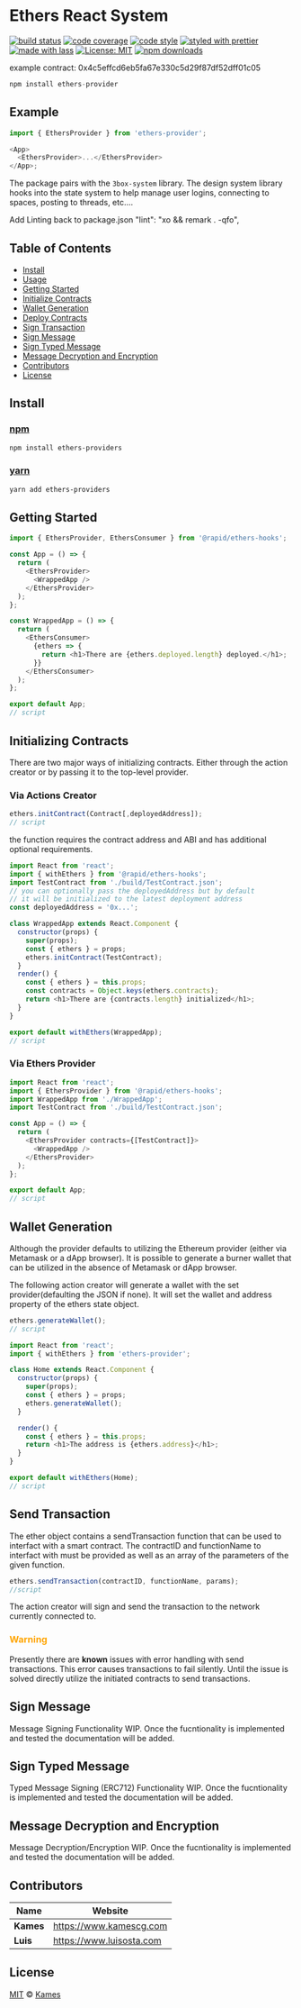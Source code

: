 # Ethers React System

[![build status](https://img.shields.io/travis/com/KamesCG/react-context-portal.svg)](https://travis-ci.com/KamesCG/react-context-portal)
[![code coverage](https://img.shields.io/codecov/c/github/KamesCG/react-context-portal.svg)](https://codecov.io/gh/KamesCG/react-context-portal)
[![code style](https://img.shields.io/badge/code_style-XO-5ed9c7.svg)](https://github.com/sindresorhus/xo)
[![styled with prettier](https://img.shields.io/badge/styled_with-prettier-ff69b4.svg)](https://github.com/prettier/prettier)
[![made with lass](https://img.shields.io/badge/made_with-lass-95CC28.svg)](https://lass.js.org)
[![License: MIT](https://img.shields.io/badge/License-MIT-yellow.svg)](https://opensource.org/licenses/MIT)
[![npm downloads](https://img.shields.io/npm/dt/react-context-portal.svg)](https://npm.im/ethers-provider)

example contract: 0x4c5effcd6eb5fa67e330c5d29f87df52dff01c05

```js
npm install ethers-provider
```

## Example

```js
import { EthersProvider } from 'ethers-provider';

<App>
  <EthersProvider>...</EthersProvider>
</App>;
```

The package pairs with the `3box-system` library. The design system library hooks into the state system to help manage user logins, connecting to spaces, posting to threads, etc....

Add Linting back to package.json
"lint": "xo && remark . -qfo",

## Table of Contents

- [Install](#install)
- [Usage](#usage)
- [Getting Started](#getting-started)
- [Initialize Contracts](#initializing-contracts)
- [Wallet Generation](#wallet-generation)
- [Deploy Contracts](#deploy-contracts)
- [Sign Transaction](#send-transaction)
- [Sign Message](#sign-message)
- [Sign Typed Message](#sign-typed-message)
- [Message Decryption and Encryption](#message-decryption-and-encryption)
- [Contributors](#contributors)
- [License](#license)

## Install

### [npm]

```sh
npm install ethers-providers
```

### [yarn][]

```sh
yarn add ethers-providers
```

## Getting Started

```js
import { EthersProvider, EthersConsumer } from '@rapid/ethers-hooks';

const App = () => {
  return (
    <EthersProvider>
      <WrappedApp />
    </EthersProvider>
  );
};

const WrappedApp = () => {
  return (
    <EthersConsumer>
      {ethers => {
        return <h1>There are {ethers.deployed.length} deployed.</h1>;
      }}
    </EthersConsumer>
  );
};

export default App;
// script
```

## Initializing Contracts

There are two major ways of initializing contracts. Either through the action creator or by passing it to the top-level provider.

### Via Actions Creator

```js
ethers.initContract(Contract[,deployedAddress]);
// script
```

the function requires the contract address and ABI and has additional optional requirements.

```js
import React from 'react';
import { withEthers } from '@rapid/ethers-hooks';
import TestContract from './build/TestContract.json';
// you can optionally pass the deployedAddress but by default
// it will be initialized to the latest deployment address
const deployedAddress = '0x...';

class WrappedApp extends React.Component {
  constructor(props) {
    super(props);
    const { ethers } = props;
    ethers.initContract(TestContract);
  }
  render() {
    const { ethers } = this.props;
    const contracts = Object.keys(ethers.contracts);
    return <h1>There are {contracts.length} initialized</h1>;
  }
}

export default withEthers(WrappedApp);
// script
```

### Via Ethers Provider

```js
import React from 'react';
import { EthersProvider } from '@rapid/ethers-hooks';
import WrappedApp from './WrappedApp';
import TestContract from './build/TestContract.json';

const App = () => {
  return (
    <EthersProvider contracts={[TestContract]}>
      <WrappedApp />
    </EthersProvider>
  );
};

export default App;
// script
```

## Wallet Generation

Although the provider defaults to utilizing the Ethereum provider (either via Metamask or a dApp browser).
It is possible to generate a burner wallet that can be utilized in the absence of Metamask or dApp browser.

The following action creator will generate a wallet with the set provider(defaulting the JSON if none). It will set the wallet and address property of the ethers state object.

```js
ethers.generateWallet();
// script
```

```js
import React from 'react';
import { withEthers } from 'ethers-provider';

class Home extends React.Component {
  constructor(props) {
    super(props);
    const { ethers } = props;
    ethers.generateWallet();
  }

  render() {
    const { ethers } = this.props;
    return <h1>The address is {ethers.address}</h1>;
  }
}

export default withEthers(Home);
// script
```

## Send Transaction

The ether object contains a sendTransaction function that can be used to interfact with a smart contract. The contractID and functionName to interfact with must be provided as well as an array of the parameters of the given function.

```js
ethers.sendTransaction(contractID, functionName, params);
//script
```

The action creator will sign and send the transaction to the network currently connected to.

### <p style="color:orange">Warning</p>

Presently there are **known** issues with error handling with send transactions. This error causes transactions to fail silently. Until the issue is solved directly utilize the initiated contracts to send transactions.

## Sign Message

Message Signing Functionality WIP. Once the fucntionality is implemented and tested the documentation will be added.

## Sign Typed Message

Typed Message Signing (ERC712) Functionality WIP. Once the fucntionality is implemented and tested the documentation will be added.

## Message Decryption and Encryption

Message Decryption/Encryption WIP. Once the fucntionality is implemented and tested the documentation will be added.

## Contributors

| Name      | Website                    |
| --------- | -------------------------- |
| **Kames** | <https://www.kamescg.com>  |
| **Luis**  | <https://www.luisosta.com> |

## License

[MIT](LICENSE) © [Kames](https://www.kamescg.com)

[npm]: https://www.npmjs.com/
[yarn]: https://yarnpkg.com/
